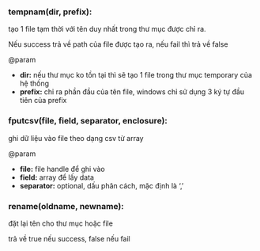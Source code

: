 ### tempnam(dir, prefix):
tạo 1 file tạm thời với tên duy nhất trong thư mục được chỉ ra.

Nếu success trả về path của file được tạo ra, nếu fail thì trả về false

@param

+ **dir:** nếu thư mục ko tồn tại thì sẽ tạo 1 file trong thư mục temporary của hệ thống
+ **prefix:** chỉ ra phần đầu của tên file, windows chỉ sử dụng 3 ký tự đầu tiên của prefix

### fputcsv(file, field, separator, enclosure):

ghi dữ liệu vào file theo dạng csv từ array

@param

+ **file:** file handle để ghi vào
+ **field:** array để lấy data
+ **separator:** optional, dấu phân cách, mặc định là ‘,’

### rename(oldname, newname):
đặt lại tên cho thư mục hoặc file

trả về true nếu success, false nếu fail